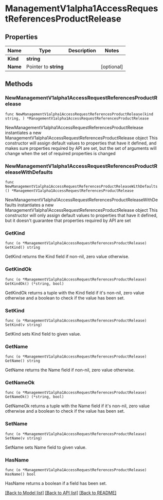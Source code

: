 # ManagementV1alpha1AccessRequestReferencesProductRelease

## Properties

Name | Type | Description | Notes
------------ | ------------- | ------------- | -------------
**Kind** | **string** |  | 
**Name** | Pointer to **string** |  | [optional] 

## Methods

### NewManagementV1alpha1AccessRequestReferencesProductRelease

`func NewManagementV1alpha1AccessRequestReferencesProductRelease(kind string, ) *ManagementV1alpha1AccessRequestReferencesProductRelease`

NewManagementV1alpha1AccessRequestReferencesProductRelease instantiates a new ManagementV1alpha1AccessRequestReferencesProductRelease object
This constructor will assign default values to properties that have it defined,
and makes sure properties required by API are set, but the set of arguments
will change when the set of required properties is changed

### NewManagementV1alpha1AccessRequestReferencesProductReleaseWithDefaults

`func NewManagementV1alpha1AccessRequestReferencesProductReleaseWithDefaults() *ManagementV1alpha1AccessRequestReferencesProductRelease`

NewManagementV1alpha1AccessRequestReferencesProductReleaseWithDefaults instantiates a new ManagementV1alpha1AccessRequestReferencesProductRelease object
This constructor will only assign default values to properties that have it defined,
but it doesn't guarantee that properties required by API are set

### GetKind

`func (o *ManagementV1alpha1AccessRequestReferencesProductRelease) GetKind() string`

GetKind returns the Kind field if non-nil, zero value otherwise.

### GetKindOk

`func (o *ManagementV1alpha1AccessRequestReferencesProductRelease) GetKindOk() (*string, bool)`

GetKindOk returns a tuple with the Kind field if it's non-nil, zero value otherwise
and a boolean to check if the value has been set.

### SetKind

`func (o *ManagementV1alpha1AccessRequestReferencesProductRelease) SetKind(v string)`

SetKind sets Kind field to given value.


### GetName

`func (o *ManagementV1alpha1AccessRequestReferencesProductRelease) GetName() string`

GetName returns the Name field if non-nil, zero value otherwise.

### GetNameOk

`func (o *ManagementV1alpha1AccessRequestReferencesProductRelease) GetNameOk() (*string, bool)`

GetNameOk returns a tuple with the Name field if it's non-nil, zero value otherwise
and a boolean to check if the value has been set.

### SetName

`func (o *ManagementV1alpha1AccessRequestReferencesProductRelease) SetName(v string)`

SetName sets Name field to given value.

### HasName

`func (o *ManagementV1alpha1AccessRequestReferencesProductRelease) HasName() bool`

HasName returns a boolean if a field has been set.


[[Back to Model list]](../README.md#documentation-for-models) [[Back to API list]](../README.md#documentation-for-api-endpoints) [[Back to README]](../README.md)


